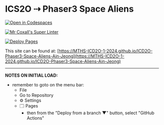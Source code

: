 # ICS2O ⇢ Phaser3 Space Aliens

[![Open in Codespaces](https://classroom.github.com/assets/launch-codespace-2972f46106e565e64193e422d61a12cf1da4916b45550586e14ef0a7c637dd04.svg)](https://classroom.github.com/open-in-codespaces?assignment_repo_id=19099222)

[![Mr Coxall's Super Linter](https://github.com/MTHS-ICD2O-1-2024/ICD2O-Phaser3-Space-Aliens-Ain-Jeong/workflows/Mr%20Coxall's%20Super%20Linter/badge.svg)](https://github.com/MTHS-ICD2O-1-2024/ICD2O-Phaser3-Space-Aliens-Ain-Jeong/actions)

[![Deploy Pages](https://github.com/MTHS-ICD2O-1-2024/ICD2O-Phaser3-Space-Aliens-Ain-Jeong/workflows/Deploy%20Pages/badge.svg)](https://github.com/MTHS-ICD2O-1-2024/ICD2O-Phaser3-Space-Aliens-Ain-Jeong/actions)

This site can be found at: [https://MTHS-ICD2O-1-2024.github.io/ICD2O-Phaser3-Space-Aliens-Ain-Jeong](https://MTHS-ICD2O-1-2024.github.io/ICD2O-Phaser3-Space-Aliens-Ain-Jeong)

---

**NOTES ON INITIAL LOAD:**
- remember to goto on the menu bar:
  - File
  - Go to Repository
  - ⚙ Settings
  - 🗔 Pages
    - then from the "Deploy from a branch ▼" button, select "GitHub Actions"
